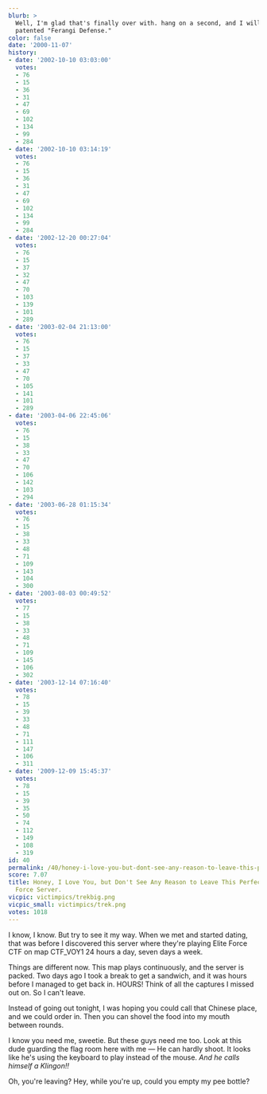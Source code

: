 ```yaml
---
blurb: >
  Well, I'm glad that's finally over with. hang on a second, and I will show you my
  patented "Ferangi Defense."
color: false
date: '2000-11-07'
history:
- date: '2002-10-10 03:03:00'
  votes:
  - 76
  - 15
  - 36
  - 31
  - 47
  - 69
  - 102
  - 134
  - 99
  - 284
- date: '2002-10-10 03:14:19'
  votes:
  - 76
  - 15
  - 36
  - 31
  - 47
  - 69
  - 102
  - 134
  - 99
  - 284
- date: '2002-12-20 00:27:04'
  votes:
  - 76
  - 15
  - 37
  - 32
  - 47
  - 70
  - 103
  - 139
  - 101
  - 289
- date: '2003-02-04 21:13:00'
  votes:
  - 76
  - 15
  - 37
  - 33
  - 47
  - 70
  - 105
  - 141
  - 101
  - 289
- date: '2003-04-06 22:45:06'
  votes:
  - 76
  - 15
  - 38
  - 33
  - 47
  - 70
  - 106
  - 142
  - 103
  - 294
- date: '2003-06-28 01:15:34'
  votes:
  - 76
  - 15
  - 38
  - 33
  - 48
  - 71
  - 109
  - 143
  - 104
  - 300
- date: '2003-08-03 00:49:52'
  votes:
  - 77
  - 15
  - 38
  - 33
  - 48
  - 71
  - 109
  - 145
  - 106
  - 302
- date: '2003-12-14 07:16:40'
  votes:
  - 78
  - 15
  - 39
  - 33
  - 48
  - 71
  - 111
  - 147
  - 106
  - 311
- date: '2009-12-09 15:45:37'
  votes:
  - 78
  - 15
  - 39
  - 35
  - 50
  - 74
  - 112
  - 149
  - 108
  - 319
id: 40
permalink: /40/honey-i-love-you-but-dont-see-any-reason-to-leave-this-perfectly-good-elite-force-server/
score: 7.07
title: Honey, I Love You, but Don't See Any Reason to Leave This Perfectly Good Elite
  Force Server.
vicpic: victimpics/trekbig.png
vicpic_small: victimpics/trek.png
votes: 1018
---
```


I know, I know. But try to see it my way. When we met and started
dating, that was before I discovered this server where they're playing
Elite Force CTF on map CTF\_VOY1 24 hours a day, seven days a week.

Things are different now. This map plays continuously, and the server is
packed. Two days ago I took a break to get a sandwich, and it was hours
before I managed to get back in. HOURS! Think of all the captures I
missed out on. So I can't leave.

Instead of going out tonight, I was hoping you could call that Chinese
place, and we could order in. Then you can shovel the food into my mouth
between rounds.

I know you need me, sweetie. But these guys need me too. Look at this
dude guarding the flag room here with me — He can hardly shoot. It
looks like he's using the keyboard to play instead of the mouse. *And he
calls himself a Klingon!!*

Oh, you're leaving? Hey, while you're up, could you empty my pee bottle?
